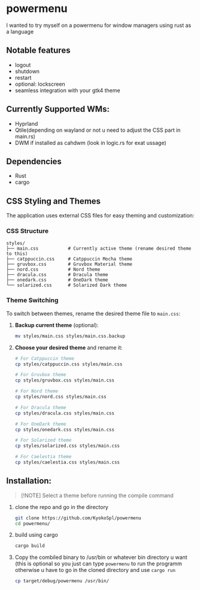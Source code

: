 # powermenu
I wanted to try myself on a powermenu for window managers using rust as a language

## Notable features
- logout
- shutdown
- restart
- optional: lockscreen
- seamless integration with your gtk4 theme

## Currently Supported WMs:
- Hyprland
- Qtile(depending on wayland or not u need to adjust the CSS part in main.rs)
- DWM if installed as cahdwm (look in logic.rs for exat ussage)

## Dependencies
- Rust
- cargo


## CSS Styling and Themes

The application uses external CSS files for easy theming and customization:

### CSS Structure

```
styles/
├── main.css           # Currently active theme (rename desired theme to this)
├── catppuccin.css     # Catppuccin Mocha theme
├── gruvbox.css        # Gruvbox Material theme
├── nord.css           # Nord theme
├── dracula.css        # Dracula theme
├── onedark.css        # OneDark theme
└── solarized.css      # Solarized Dark theme

```

### Theme Switching

To switch between themes, rename the desired theme file to `main.css`:

1. **Backup current theme** (optional):
   ```bash
   mv styles/main.css styles/main.css.backup
   ```

2. **Choose your desired theme** and rename it:
   ```bash
   # For Catppuccin theme
   cp styles/catppuccin.css styles/main.css
   
   # For Gruvbox theme
   cp styles/gruvbox.css styles/main.css
   
   # For Nord theme
   cp styles/nord.css styles/main.css
   
   # For Dracula theme
   cp styles/dracula.css styles/main.css
   
   # For OneDark theme
   cp styles/onedark.css styles/main.css
   
   # For Solarized theme
   cp styles/solarized.css styles/main.css
   
   # For Caelestia theme
   cp styles/caelestia.css styles/main.css
   ```

## Installation:
> [!NOTE] Select a theme before running the compile command
1. clone the repo and go in the directory
   ```bash
   git clone https://github.com/KyokoSpl/powermenu
   cd powermenu/
   ```
2. build using cargo
   ```bash
   cargo build
   ```
3. Copy the combiled binary to /usr/bin or whatever bin directory u want (this is optional so you just can type `powermenu` to run the programm otherwise u have to go in the cloned directory and use `cargo run`
   ```bash
   cp target/debug/powermenu /usr/bin/
   ```
